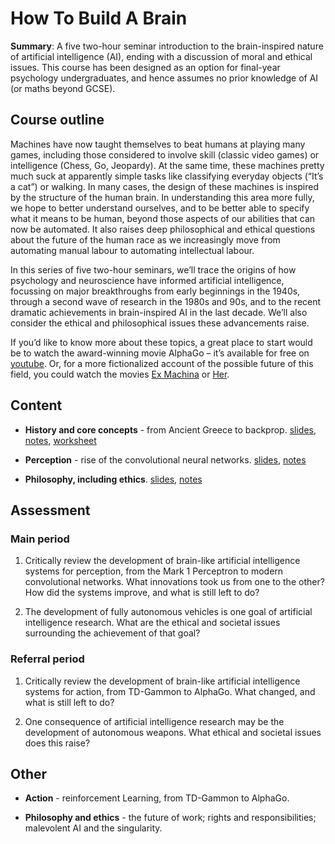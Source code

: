 # How To Build A Brain

**Summary**: A five two-hour seminar introduction to the brain-inspired nature of artificial intelligence (AI), ending with a discussion of moral and ethical issues. This course has been designed as an option for final-year psychology undergraduates, and hence assumes no prior knowledge of AI (or maths beyond GCSE). 

## Course outline

Machines have now taught themselves to beat humans at playing many games, including those considered to involve skill (classic video games) or intelligence (Chess, Go, Jeopardy). At the same time, these machines pretty much suck at apparently simple tasks like classifying everyday objects (“It’s a cat”) or walking. In many cases, the design of these machines is inspired by the structure of the human brain. In understanding this area more fully, we hope to better understand ourselves, and to be better able to specify what it means to be human, beyond those aspects of our abilities that can now be automated. It also raises deep philosophical and ethical questions about the future of the human race as we increasingly move from automating manual labour to automating intellectual labour. 

In this series of five two-hour seminars, we’ll trace the origins of how psychology and neuroscience have informed artificial intelligence, focussing on major breakthroughs from early beginnings in the 1940s, through a second wave of research in the 1980s and 90s, and to the recent dramatic achievements in brain-inspired AI in the last decade. We’ll also consider the ethical and philosophical issues these advancements raise. 

If you’d like to know more about these topics, a great place to start would be to watch the award-winning movie AlphaGo – it’s available for free on [youtube](https://www.youtube.com/watch?v=WXuK6gekU1Y). Or, for a more fictionalized account of the possible future of this field, you could watch the movies  [Ex Machina](https://en.wikipedia.org/wiki/Ex_Machina_(film)) or [Her](https://en.wikipedia.org/wiki/Her_(film)).  

## Content

- **History and core concepts** - from Ancient Greece to backprop. [slides](core.pdf), [notes](core.md), [worksheet](https://colab.research.google.com/drive/18GMjdVlSd8D7sdZmSFNq7wA7qRerE59Z?usp=sharing#scrollTo=K_3w9V669UVh)

- **Perception** - rise of the convolutional neural networks. [slides](perception.pdf), [notes](perception.md)

- **Philosophy, including ethics**. [slides](ethics.pdf), [notes](ethics.md)

## Assessment 

### Main period

1. Critically review the development of brain-like artificial intelligence systems for perception, from the Mark 1 Perceptron to modern convolutional networks. What innovations took us from one to the other? How did the systems improve, and what is still left to do?

2. The development of fully autonomous vehicles is one goal of artificial intelligence research. What are the ethical and societal issues surrounding the achievement of that goal? 

### Referral period

1. Critically review the development of brain-like artificial intelligence systems for action, from TD-Gammon to AlphaGo. What changed, and what is still left to do?

2. One consequence of artificial intelligence research may be the development of autonomous weapons. What ethical and societal issues does this raise?

## Other

- **Action** - reinforcement Learning, from TD-Gammon to AlphaGo.

- **Philosophy and ethics** - the future of work; rights and responsibilities; malevolent AI and the singularity.
